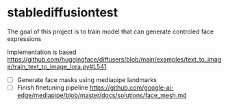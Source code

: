 # stablediffusiontest

The goal of this project is to train model that can generate controled face expressions

Implementation is based https://github.com/huggingface/diffusers/blob/main/examples/text_to_image/train_text_to_image_lora.py#L541

- [ ] Generate face masks using mediapipe landmarks
- [ ] Finish finetuning pipeline https://github.com/google-ai-edge/mediapipe/blob/master/docs/solutions/face_mesh.md